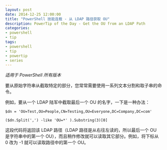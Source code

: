 ```yaml
---
layout: post
date: 2014-12-25 12:00:00
title: "PowerShell 技能连载 - 从 LDAP 路径获取 OU"
description: PowerTip of the Day - Get the OU from an LDAP Path
categories:
- powershell
- tip
tags:
- powershell
- tip
- powertip
- series
---
```

_适用于 PowerShell 所有版本_

要从原始字符串从截取特定的部分，您常常需要使用一系列文本分割和取子串的命令。

例如，要从一个 LDAP 陆军中截取最后一个 OU 的名字，一下是一种办法：

    $dn = 'OU=Test,OU=People,CN=Testing,OU=Everyone,DC=Company,DC=com'
    
    ($dn.Split(',') -like 'OU=*' ).Substring(3)[0]

这段代码将返回该 LDAP 路径（LDAP 路径是从右往左读的，所以最后一个 OU 是字符串中的第一个 OU），而且稍作修改就可以读取其它部分。例如，将下标从 0 改为 -1 就可以读取路径中的第一个 OU。

<!--本文国际来源：[Get the OU from an LDAP Path](http://community.idera.com/powershell/powertips/b/tips/posts/get-the-ou-from-an-ldap-path)-->

